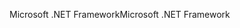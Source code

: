 <span data-ttu-id="2902c-101">Microsoft .NET Framework</span><span class="sxs-lookup"><span data-stu-id="2902c-101">Microsoft .NET Framework</span></span>